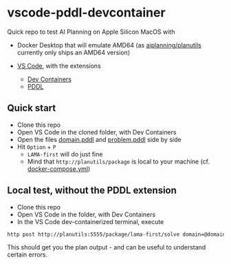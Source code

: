 # vscode-pddl-devcontainer
Quick repo to test AI Planning on Apple Silicon MacOS with

- Docker Desktop that will emulate AMD64 (as [aiplanning/planutils](https://hub.docker.com/r/aiplanning/planutils) currently only ships an AMD64 version)

- [VS Code](https://code.visualstudio.com/download), with the extensions
  - [Dev Containers](vscode:extension/ms-vscode-remote.remote-containers) 
  - [PDDL](vscode:extension/jan-dolejsi.pddl)



## Quick start

- Clone this repo
- Open VS Code in the cloned folder, with Dev Containers
- Open the files [domain.pddl](./domain.pddl) and [problem.pddl](./problem.pddl) side by side
- Hit `Option` + `P`
  - `LAMA-first` will do just fine
  - Mind that `http://planutils/package` is local to your machine (cf. [docker-compose.yml](.devcontainer/docker-compose.yml))

## Local test, without the PDDL extension

- Clone this repo
- Open VS Code in the folder, with Dev Containers
- In the VS Code dev-containerized terminal, execute
```bash
http post http://planutils:5555/package/lama-first/solve domain=@domain.pddl problem=@problem.pddl
```

This should get you the plan output - and can be useful to understand certain errors.